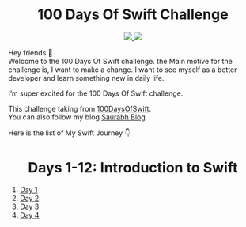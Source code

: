 <div align='center'>
    <h1>100 Days Of Swift Challenge</h1> 
    <a class="header-badge" target="_blank" href="https://www.linkedin.com/in/saurabhmchavan/">
          <img src="https://img.shields.io/badge/style--5eba00.svg?label=LinkedIn&logo=linkedin&style=social">
    </a>   
    <a class="header-badge" target="_blank" href="https://twitter.com/100rabhcsmc">
          <img src="https://img.shields.io/badge/style--5eba00.svg?label=twitter&logo=twitter&style=social">
    </a>
 </div>

Hey friends 👋 <br>
Welcome to the 100 Days Of Swift challenge. the Main motive for the challenge is, I want to make a change. I want to see myself as a better developer and learn something new in daily life.

I’m super excited for the 100 Days Of Swift challenge.

This challenge taking from <a href="https://www.hackingwithswift.com/100">100DaysOfSwift</a>. <br>
You can also follow my blog <a href="https://dev.to/100rabhcsmc">Saurabh Blog</a>

Here is the list of My Swift Journey 👇<br>
<div align='center'>
    <h1>Days 1-12: Introduction to Swift</h1> 
 </div>

1. <a href="https://github.com/100rabhcsmc/100DaysOfSwift/tree/main/Day1">Day 1</a>
2. <a href="https://github.com/100rabhcsmc/100DaysOfSwift/tree/main/Day2">Day 2</a>
3. <a href="https://github.com/100rabhcsmc/100DaysOfSwift/tree/main/Day3">Day 3</a>
4. <a href="https://github.com/100rabhcsmc/100DaysOfSwift/tree/main/Day4">Day 4</a>
